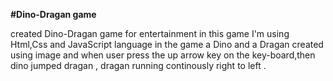 **#Dino-Dragan game**

created Dino-Dragan game for entertainment in this game I'm using Html,Css and JavaScript language in the game a Dino and a Dragan created using image and when user press the up arrow key on the key-board,then dino jumped dragan , dragan running continously right to left .
